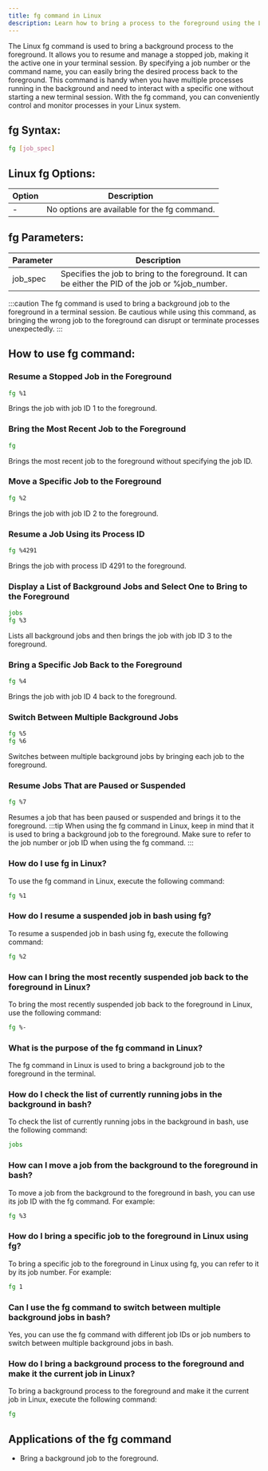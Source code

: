```yaml
---
title: fg command in Linux
description: Learn how to bring a process to the foreground using the Linux fg command. Find syntax, options, and practical examples in this guide.
---
```


The Linux fg command is used to bring a background process to the foreground. It allows you to resume and manage a stopped job, making it the active one in your terminal session. By specifying a job number or the command name, you can easily bring the desired process back to the foreground. This command is handy when you have multiple processes running in the background and need to interact with a specific one without starting a new terminal session. With the fg command, you can conveniently control and monitor processes in your Linux system.
## fg Syntax:
```bash
fg [job_spec]
```

## Linux fg Options:
| Option   | Description                                                                                         |
|----------|-----------------------------------------------------------------------------------------------------|
| -          | No options are available for the fg command.                                                       |

## fg Parameters:
| Parameter  | Description                                                                                         |
|------------|-----------------------------------------------------------------------------------------------------|
| job_spec   | Specifies the job to bring to the foreground. It can be either the PID of the job or %job_number.   |

:::caution
The fg command is used to bring a background job to the foreground in a terminal session. Be cautious while using this command, as bringing the wrong job to the foreground can disrupt or terminate processes unexpectedly.
:::
## How to use fg command:
### Resume a Stopped Job in the Foreground
```bash
fg %1
```
Brings the job with job ID 1 to the foreground.

### Bring the Most Recent Job to the Foreground
```bash
fg
```
Brings the most recent job to the foreground without specifying the job ID.

### Move a Specific Job to the Foreground
```bash
fg %2
```
Brings the job with job ID 2 to the foreground.

### Resume a Job Using its Process ID
```bash
fg %4291
```
Brings the job with process ID 4291 to the foreground.

### Display a List of Background Jobs and Select One to Bring to the Foreground
```bash
jobs
fg %3
```
Lists all background jobs and then brings the job with job ID 3 to the foreground.

### Bring a Specific Job Back to the Foreground
```bash
fg %4
```
Brings the job with job ID 4 back to the foreground.

### Switch Between Multiple Background Jobs
```bash
fg %5
fg %6
```
Switches between multiple background jobs by bringing each job to the foreground.

### Resume Jobs That are Paused or Suspended
```bash
fg %7
```
Resumes a job that has been paused or suspended and brings it to the foreground.
:::tip
When using the fg command in Linux, keep in mind that it is used to bring a background job to the foreground. Make sure to refer to the job number or job ID when using the fg command.
:::

### How do I use fg in Linux?
To use the fg command in Linux, execute the following command:
```bash
fg %1
```

### How do I resume a suspended job in bash using fg?
To resume a suspended job in bash using fg, execute the following command:
```bash
fg %2
```

### How can I bring the most recently suspended job back to the foreground in Linux?
To bring the most recently suspended job back to the foreground in Linux, use the following command:
```bash
fg %-
```

### What is the purpose of the fg command in Linux?
The fg command in Linux is used to bring a background job to the foreground in the terminal.

### How do I check the list of currently running jobs in the background in bash?
To check the list of currently running jobs in the background in bash, use the following command:
```bash
jobs
```

### How can I move a job from the background to the foreground in bash?
To move a job from the background to the foreground in bash, you can use its job ID with the fg command. For example:
```bash
fg %3
```

### How do I bring a specific job to the foreground in Linux using fg?
To bring a specific job to the foreground in Linux using fg, you can refer to it by its job number. For example:
```bash
fg 1
```

### Can I use the fg command to switch between multiple background jobs in bash?
Yes, you can use the fg command with different job IDs or job numbers to switch between multiple background jobs in bash.

### How do I bring a background process to the foreground and make it the current job in Linux?
To bring a background process to the foreground and make it the current job in Linux, execute the following command:
```bash
fg
```

## Applications of the fg command

- Bring a background job to the foreground.